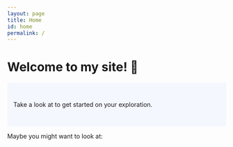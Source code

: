 ```yaml
---
layout: page
title: Home
id: home
permalink: /
---
```


# Welcome to my site! 🌱

<p style="padding: 3em 1em; background: #f5f7ff; border-radius: 4px;">
  Take a look at <span style="font-weight: bold"> </span> to get started on your exploration.
</p>

Maybe you might want to look at:

<style>
  .wrapper {
    max-width: 46em;
  }
</style>

